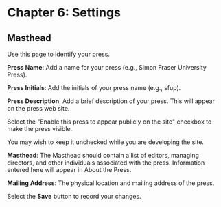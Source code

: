 # Chapter 6: Settings
## Masthead

Use this page to identify your press.

**Press Name**: Add a name for your press (e.g., Simon Fraser University Press).

**Press Initials**: Add the initials of your press name (e.g., sfup).

**Press Description**: Add a brief description of your press. This will appear on the press web site.

Select the "Enable this press to appear publicly on the site" checkbox to make the press visible. 

You may wish to keep it unchecked while you are developing the site.

**Masthead**: The Masthead should contain a list of editors, managing directors, and other individuals associated with the press. Information entered here will appear in About the Press.

**Mailing Address**: The physical location and mailing address of the press.

Select the **Save** button to record your changes.

